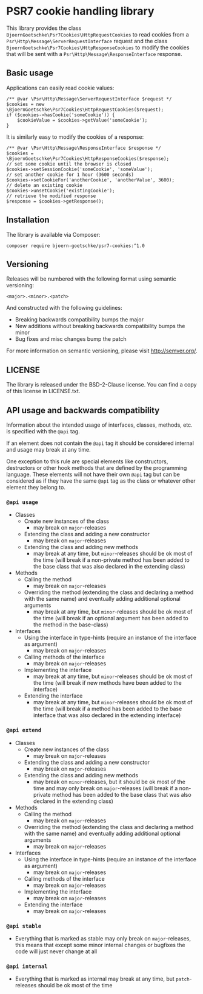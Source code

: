 # PSR7 cookie handling library

This library provides the class `BjoernGoetschke\Psr7Cookies\HttpRequestCookies` to read cookies from a
`Psr\Http\Message\ServerRequestInterface` request and the class `BjoernGoetschke\Psr7Cookies\HttpResponseCookies`
to modify the cookies that will be sent with a `Psr\Http\Message\ResponseInterface` response.

## Basic usage

Applications can easily read cookie values:

    /** @var \Psr\Http\Message\ServerRequestInterface $request */
    $cookies = new \BjoernGoetschke\Psr7Cookies\HttpRequestCookies($request);
    if ($cookies->hasCookie('someCookie')) {
        $cookieValue = $cookies->getValue('someCookie');
    }

It is similarly easy to modify the cookies of a response:

    /** @var \Psr\Http\Message\ResponseInterface $response */
    $cookies = \BjoernGoetschke\Psr7Cookies\HttpResponseCookies($response);
    // set some cookie until the browser is closed
    $cookies->setSessionCookie('someCookie', 'someValue');
    // set another cookie for 1 hour (3600 seconds)
    $cookies->setCookieFor('anotherCookie', 'anotherValue', 3600);
    // delete an existing cookie
    $cookies->unsetCookie('existingCookie');
    // retrieve the modified response
    $response = $cookies->getResponse();

## Installation

The library is available via Composer:

    composer require bjoern-goetschke/psr7-cookies:^1.0

## Versioning

Releases will be numbered with the following format using semantic versioning:

`<major>.<minor>.<patch>`

And constructed with the following guidelines:

* Breaking backwards compatibility bumps the major
* New additions without breaking backwards compatibility bumps the minor
* Bug fixes and misc changes bump the patch

For more information on semantic versioning, please visit http://semver.org/.

## LICENSE

The library is released under the BSD-2-Clause license. You can find a copy of this license in LICENSE.txt.

## API usage and backwards compatibility

Information about the intended usage of interfaces, classes, methods, etc. is specified with the `@api` tag.

If an element does not contain the `@api` tag it should be considered internal and usage may break at any time.

One exception to this rule are special elements like constructors, destructors or other hook methods that are defined
by the programming language. These elements will not have their own `@api` tag but can be considered as if they have
the same `@api` tag as the class or whatever other element they belong to.

### `@api usage`

* Classes
    * Create new instances of the class
        * may break on `major`-releases
    * Extending the class and adding a new constructor
        * may break on `major`-releases
    * Extending the class and adding new methods
        * may break at any time, but `minor`-releases should be ok most of the time
            (will break if a non-private method has been added to the base class that was also declared
            in the extending class)
* Methods
    * Calling the method
        * may break on `major`-releases
    * Overriding the method (extending the class and declaring a method with the same name) and eventually
        adding additional optional arguments
        * may break at any time, but `minor`-releases should be ok most of the time
            (will break if an optional argument has been added to the method in the base-class)
* Interfaces
    * Using the interface in type-hints (require an instance of the interface as argument)
        * may break on `major`-releases
    * Calling methods of the interface
        * may break on `major`-releases
    * Implementing the interface
        * may break at any time, but `minor`-releases should be ok most of the time
            (will break if new methods have been added to the interface)
    * Extending the interface
        * may break at any time, but `minor`-releases should be ok most of the time
            (will break if a method has been added to the base interface that was also declared
            in the extending interface)

### `@api extend`

* Classes
    * Create new instances of the class
        * may break on `major`-releases
    * Extending the class and adding a new constructor
        * may break on `major`-releases
    * Extending the class and adding new methods
        * may break on `minor`-releases, but it should be ok most of the time and may only break on `major`-releases
            (will break if a non-private method has been added to the base class that was also declared in the
            extending class)
* Methods
    * Calling the method
        * may break on `major`-releases
    * Overriding the method (extending the class and declaring a method with the same name) and eventually
        adding additional optional arguments
        * may break on `major`-releases
* Interfaces
    * Using the interface in type-hints (require an instance of the interface as argument)
        * may break on `major`-releases
    * Calling methods of the interface
        * may break on `major`-releases
    * Implementing the interface
        * may break on `major`-releases
    * Extending the interface
        * may break on `major`-releases

### `@api stable`

* Everything that is marked as stable may only break on `major`-releases, this means that except some minor internal
    changes or bugfixes the code will just never change at all

### `@api internal`

* Everything that is marked as internal may break at any time, but `patch`-releases should be ok most of the time
